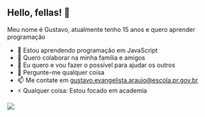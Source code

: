 ## Hello, fellas! 👋

 Meu nome é Gustavo, atualmente tenho 15 anos e quero aprender programação

- 🌱 Estou aprendendo programação em JavaScript
- 👯 Quero colaborar na minha família e amigos
- 🤔 Eu quero e vou fazer o possível para ajudar os outros
- 💬 Pergunte-me qualquer coisa
- 📫 Me contate em gustavo.evangelista.araujo@escola.pr.gov.br
- ⚡ Qualquer coisa: Estou focado em academia


![](https://media1.tenor.com/m/lSBXYvTZzP8AAAAd/man-standing.gif)
